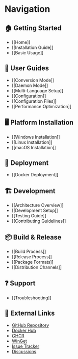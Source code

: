 # Navigation

## 🏠 Getting Started
- [[Home]]
- [[Installation Guide]]
- [[Basic Usage]]

## 📖 User Guides
- [[Conversion Mode]]
- [[Daemon Mode]]
- [[Multi-Language Setup]]
- [[Configuration]]
- [[Configuration Files]]
- [[Performance Optimization]]

## 🖥️ Platform Installation
- [[Windows Installation]]
- [[Linux Installation]]
- [[macOS Installation]]

## 🐳 Deployment
- [[Docker Deployment]]

## 🏗️ Development
- [[Architecture Overview]]
- [[Development Setup]]
- [[Testing Guide]]
- [[Contributing Guidelines]]

## 📦 Build & Release
- [[Build Process]]
- [[Release Process]]
- [[Package Formats]]
- [[Distribution Channels]]

## ❓ Support
- [[Troubleshooting]]

## 🔗 External Links
- [GitHub Repository](https://github.com/brunoleocam/ZPL2PDF)
- [Docker Hub](https://hub.docker.com/r/brunoleocam/zpl2pdf)
- [GHCR](https://github.com/brunoleocam/ZPL2PDF/pkgs/container/zpl2pdf)
- [WinGet](https://github.com/microsoft/winget-pkgs/tree/master/manifests/b/brunoleocam/ZPL2PDF)
- [Issue Tracker](https://github.com/brunoleocam/ZPL2PDF/issues)
- [Discussions](https://github.com/brunoleocam/ZPL2PDF/discussions)
